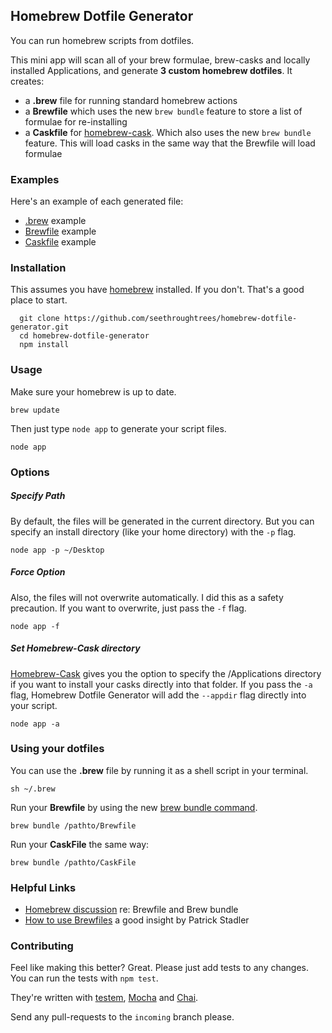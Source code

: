 ## Homebrew Dotfile Generator

You can run homebrew scripts from dotfiles.

This mini app will scan all of your brew formulae, brew-casks and locally installed Applications, and generate **3 custom homebrew dotfiles**.  It creates:

- a **.brew** file for running standard homebrew actions
- a **Brewfile** which uses the new `brew bundle` feature to store a list
of formulae for re-installing
- a **Caskfile** for [homebrew-cask](https://github.com/phinze/homebrew-cask).  Which also uses the new `brew bundle` feature.  This will load casks in the same way that the Brewfile will load formulae

### Examples

Here's an example of each generated file:

- [.brew](https://gist.github.com/seethroughtrees/8010256) example
- [Brewfile](https://gist.github.com/seethroughtrees/8010281) example
- [Caskfile](https://gist.github.com/seethroughtrees/8010303) example


### Installation

This assumes you have [homebrew](http://brew.sh/) installed.  If you don't.  That's a good
place to start.

```
  git clone https://github.com/seethroughtrees/homebrew-dotfile-generator.git
  cd homebrew-dotfile-generator
  npm install
```


### Usage

Make sure your homebrew is up to date.

```
brew update
```

Then just type `node app` to generate your script files.

```
node app
```

### Options

##### Specify Path

By default, the files will be generated in the current directory.  But you can
specify an install directory (like your home directory) with the `-p` flag.

```
node app -p ~/Desktop
```

##### Force Option

Also, the files will not overwrite automatically.  I did this as a safety
precaution.  If you want to overwrite, just pass the `-f` flag.

```
node app -f
```

##### Set Homebrew-Cask directory

[Homebrew-Cask](https://github.com/phinze/homebrew-cask) gives you the option
to specify the /Applications directory if you want to install your casks
directly into that folder.  If you pass the `-a` flag, Homebrew Dotfile Generator will add the `--appdir` flag directly into your script.

```
node app -a
```

### Using your dotfiles

You can use the **.brew** file by running it as a shell script in your terminal.

```
sh ~/.brew
```

Run your **Brewfile** by using the new [brew bundle command](https://github.com/Homebrew/homebrew/pull/24107).

```
brew bundle /pathto/Brewfile
```

Run your **CaskFile** the same way:

```
brew bundle /pathto/CaskFile
```


### Helpful Links

- [Homebrew discussion](https://github.com/Homebrew/homebrew/pull/24107) re: Brewfile and Brew bundle
- [How to use Brewfiles](https://coderwall.com/p/afmnbq) a good insight by Patrick Stadler


### Contributing

Feel like making this better?  Great.  Please just add tests to any changes.
You can run the tests with `npm test`.

They're written with [testem](https://github.com/airportyh/testem),
[Mocha](http://mochajs.org/) and [Chai](http://chaijs.com/).

Send any pull-requests to the `incoming` branch please.

